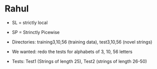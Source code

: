# Rahul

* SL = strictly local
* SP = Strinctly Picewise

* Directories: training3,10,56 (training data), test3,10,56 (novel strings)

* We wanted: redo the tests for alphabets of 3, 10, 56 letters

* Tests: Test1 (Strings of length 25), Test2 (strings of length 26-50)



